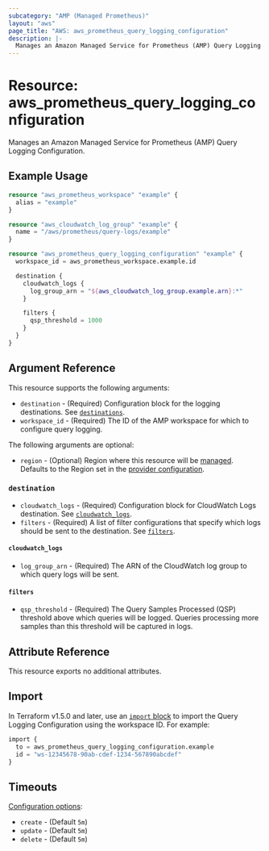 ```yaml
---
subcategory: "AMP (Managed Prometheus)"
layout: "aws"
page_title: "AWS: aws_prometheus_query_logging_configuration"
description: |-
  Manages an Amazon Managed Service for Prometheus (AMP) Query Logging Configuration.
---
```


# Resource: aws_prometheus_query_logging_configuration

Manages an Amazon Managed Service for Prometheus (AMP) Query Logging Configuration.

## Example Usage

```terraform
resource "aws_prometheus_workspace" "example" {
  alias = "example"
}

resource "aws_cloudwatch_log_group" "example" {
  name = "/aws/prometheus/query-logs/example"
}

resource "aws_prometheus_query_logging_configuration" "example" {
  workspace_id = aws_prometheus_workspace.example.id

  destination {
    cloudwatch_logs {
      log_group_arn = "${aws_cloudwatch_log_group.example.arn}:*"
    }

    filters {
      qsp_threshold = 1000
    }
  }
}
```

## Argument Reference

This resource supports the following arguments:

* `destination` - (Required) Configuration block for the logging destinations. See [`destinations`](#destinations).
* `workspace_id` - (Required) The ID of the AMP workspace for which to configure query logging.

The following arguments are optional:

* `region` - (Optional) Region where this resource will be [managed](https://docs.aws.amazon.com/general/latest/gr/rande.html#regional-endpoints). Defaults to the Region set in the [provider configuration](https://registry.terraform.io/providers/hashicorp/aws/latest/docs#aws-configuration-reference).

### `destination`

* `cloudwatch_logs` - (Required) Configuration block for CloudWatch Logs destination. See [`cloudwatch_logs`](#cloudwatch_logs).
* `filters` - (Required) A list of filter configurations that specify which logs should be sent to the destination. See [`filters`](#filters).

#### `cloudwatch_logs`

* `log_group_arn` - (Required) The ARN of the CloudWatch log group to which query logs will be sent.

#### `filters`

* `qsp_threshold` - (Required) The Query Samples Processed (QSP) threshold above which queries will be logged. Queries processing more samples than this threshold will be captured in logs.

## Attribute Reference

This resource exports no additional attributes.

## Import

In Terraform v1.5.0 and later, use an [`import` block](https://developer.hashicorp.com/terraform/language/import) to import the Query Logging Configuration using the workspace ID. For example:

```terraform
import {
  to = aws_prometheus_query_logging_configuration.example
  id = "ws-12345678-90ab-cdef-1234-567890abcdef"
}
```

## Timeouts

[Configuration options](https://developer.hashicorp.com/terraform/language/resources/syntax#operation-timeouts):

- `create` - (Default `5m`)
- `update` - (Default `5m`)
- `delete` - (Default `5m`)
